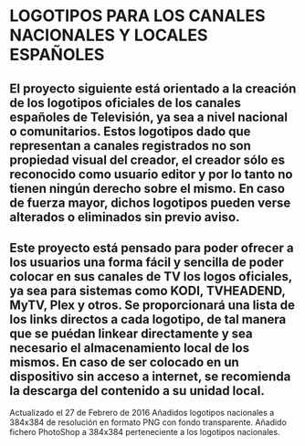 # LOGOTIPOS PARA LOS CANALES NACIONALES Y LOCALES ESPAÑOLES
El proyecto siguiente está orientado a la creación de los logotipos oficiales de los canales españoles de Televisión, ya sea a nivel nacional o comunitarios.
Estos logotipos dado que representan a canales registrados no son propiedad visual del creador, el creador sólo es reconocido como usuario editor y por lo tanto no tienen ningún derecho sobre el mismo.
En caso de fuerza mayor, dichos logotipos pueden verse alterados o eliminados sin previo aviso.
--------------------------------------------------------------------------------------------------------------------
Este proyecto está pensado para poder ofrecer a los usuarios una forma fácil y sencilla de poder colocar en sus canales de TV los logos oficiales, ya sea para sistemas como KODI, TVHEADEND, MyTV, Plex y otros.
Se proporcionará una lista de los links directos a cada logotipo, de tal manera que se puédan linkear directamente y sea necesario el almacenamiento local de los mismos.
En caso de ser colocado en un dispositivo sin acceso a internet, se recomienda la descarga del contenido a su unidad local.
--------------------------------------------------------------------------------------------------------------------
Actualizado el 27 de Febrero de 2016
Añadidos logotipos nacionales a 384x384 de resolución en formato PNG con fondo transparente.
Añadido fichero PhotoShop a 384x384 perteneciente a los logotipos nacionales.

